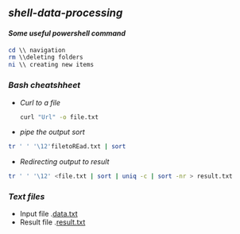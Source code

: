 ## *shell-data-processing*
#### *Some useful powershell command*
```powershell
cd \\ navigation
rm \\deleting folders
ni \\ creating new items
```

### *Bash cheatshheet*
- *Curl to a file*
  ``` bash
  curl "Url" -o file.txt
  ```
- *pipe the output sort* 
```bash
tr ' ' '\12'filetoREad.txt | sort
```
- *Redirecting output to result*
```bash
tr ' ' '\12' <file.txt | sort | uniq -c | sort -nr > result.txt
```
### *Text files*
- Input file .[data.txt](https://github.com/Rajeevbro/shell-data-processing/blob/main/data.txt)
- Result file .[result.txt](https://github.com/Rajeevbro/shell-data-processing/blob/main/result.txt)


    